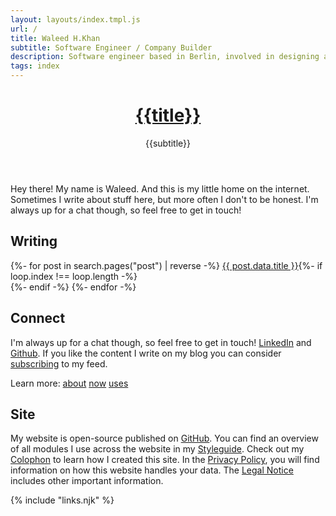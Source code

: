 ```yaml
---
layout: layouts/index.tmpl.js
url: /
title: Waleed H.Khan 
subtitle: Software Engineer / Company Builder
description: Software engineer based in Berlin, involved in designing and operations of large-scale e-commerce systems for more than a decade
tags: index
---
```


<header>

# [{{title}}](/)

{{subtitle}}

</header>

<section>
Hey there! My name is Waleed. And this is my little home on the internet.
Sometimes I write about stuff here, but more often I don't to be honest.
I'm always up for a chat though, so feel free to get in touch!
</section><section>

## Writing

<nav>{%- for post in search.pages("post") | reverse -%}
<a href="{{post.data.url}}">{{ post.data.title }}</a>{%- if loop.index !== loop.length -%}<br />{%- endif -%}
{%- endfor -%}</nav>

</section><section>

## Connect

I'm always up for a chat though, so feel free to get in touch! [LinkedIn](https://www.linkedin.com/in/{{author.x.social.linkedin}}) and [Github](https://github.com/{{author.x.social.github}}). If you like the content I write on my blog you can consider [subscribing](/subscribe/) to my feed. 

Learn more: 
[about](/about/)
[now](/now/)
[uses](/uses/)

</section><section>

## Site

My website is open-source published on [GitHub](https://github.com/{{author.x.social.github}}/{{site.x.domain}}). You can find an overview of all modules I use across the website in my [Styleguide](/styleguide/). Check out my [Colophon](/colophon/) to learn how I created this site. In the [Privacy Policy](/privacy/), you will find information on how this website handles your data. The [Legal Notice](/legal/) includes other important information.

</section>

{% include "links.njk" %}
